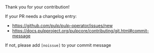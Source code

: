 Thank you for your contribution!

If your PR needs a changelog entry:
* https://github.com/pulp/pulp-operator/issues/new
* https://docs.pulpproject.org/pulpcore/contributing/git.html#commit-message

If not, please add `[noissue]` to your commit message
